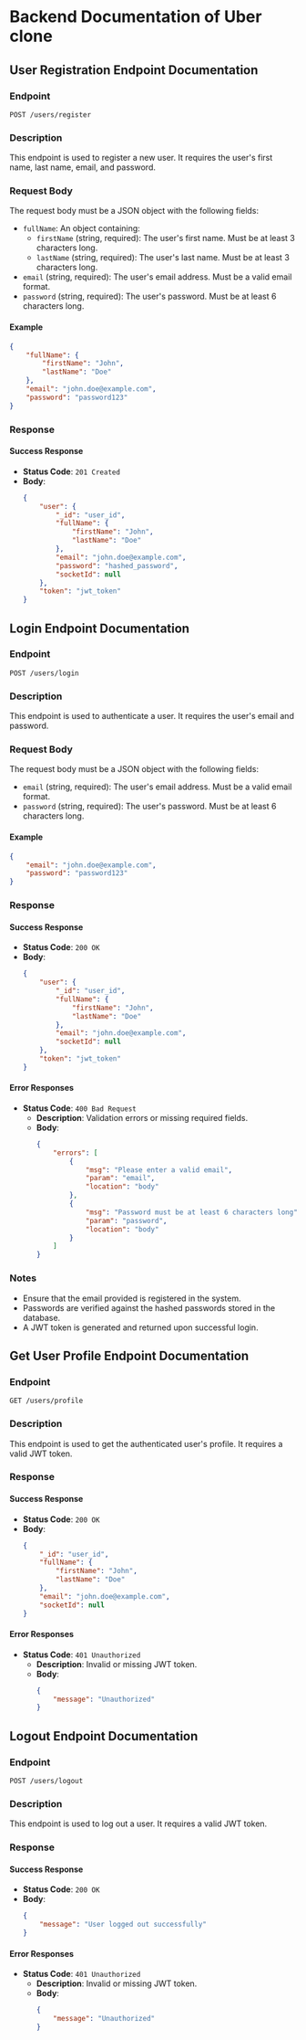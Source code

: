 # Backend Documentation of Uber clone

## User Registration Endpoint Documentation

### Endpoint
`POST /users/register`

### Description
This endpoint is used to register a new user. It requires the user's first name, last name, email, and password.

### Request Body
The request body must be a JSON object with the following fields:

- `fullName`: An object containing:
    - `firstName` (string, required): The user's first name. Must be at least 3 characters long.
    - `lastName` (string, required): The user's last name. Must be at least 3 characters long.
- `email` (string, required): The user's email address. Must be a valid email format.
- `password` (string, required): The user's password. Must be at least 6 characters long.

#### Example
```json
{
    "fullName": {
        "firstName": "John",
        "lastName": "Doe"
    },
    "email": "john.doe@example.com",
    "password": "password123"
}
```

### Response

#### Success Response
- **Status Code**: `201 Created`
- **Body**:
    ```json
    {
        "user": {
            "_id": "user_id",
            "fullName": {
                "firstName": "John",
                "lastName": "Doe"
            },
            "email": "john.doe@example.com",
            "password": "hashed_password",
            "socketId": null
        },
        "token": "jwt_token"
    }
    ```

## Login Endpoint Documentation

### Endpoint
`POST /users/login`

### Description
This endpoint is used to authenticate a user. It requires the user's email and password.

### Request Body
The request body must be a JSON object with the following fields:

- `email` (string, required): The user's email address. Must be a valid email format.
- `password` (string, required): The user's password. Must be at least 6 characters long.

#### Example
```json
{
    "email": "john.doe@example.com",
    "password": "password123"
}
```

### Response

#### Success Response
- **Status Code**: `200 OK`
- **Body**:
    ```json
    {
        "user": {
            "_id": "user_id",
            "fullName": {
                "firstName": "John",
                "lastName": "Doe"
            },
            "email": "john.doe@example.com",
            "socketId": null
        },
        "token": "jwt_token"
    }
    ```

#### Error Responses
- **Status Code**: `400 Bad Request`
    - **Description**: Validation errors or missing required fields.
    - **Body**:
        ```json
        {
            "errors": [
                {
                    "msg": "Please enter a valid email",
                    "param": "email",
                    "location": "body"
                },
                {
                    "msg": "Password must be at least 6 characters long",
                    "param": "password",
                    "location": "body"
                }
            ]
        }
        ```

### Notes
- Ensure that the email provided is registered in the system.
- Passwords are verified against the hashed passwords stored in the database.
- A JWT token is generated and returned upon successful login.

## Get User Profile Endpoint Documentation

### Endpoint
`GET /users/profile`

### Description
This endpoint is used to get the authenticated user's profile. It requires a valid JWT token.

### Response

#### Success Response
- **Status Code**: `200 OK`
- **Body**:
    ```json
    {
        "_id": "user_id",
        "fullName": {
            "firstName": "John",
            "lastName": "Doe"
        },
        "email": "john.doe@example.com",
        "socketId": null
    }
    ```

#### Error Responses
- **Status Code**: `401 Unauthorized`
    - **Description**: Invalid or missing JWT token.
    - **Body**:
        ```json
        {
            "message": "Unauthorized"
        }
        ```

## Logout Endpoint Documentation

### Endpoint
`POST /users/logout`

### Description
This endpoint is used to log out a user. It requires a valid JWT token.

### Response

#### Success Response
- **Status Code**: `200 OK`
- **Body**:
    ```json
    {
        "message": "User logged out successfully"
    }
    ```

#### Error Responses
- **Status Code**: `401 Unauthorized`
    - **Description**: Invalid or missing JWT token.
    - **Body**:
        ```json
        {
            "message": "Unauthorized"
        }
        ```

